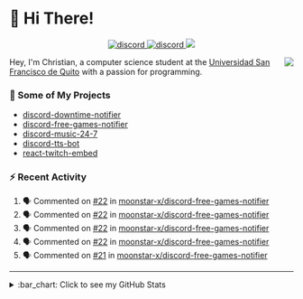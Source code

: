 # :wave: Hi There!

<p align="center">
  <a href="https://discord.gg/mhj3Zsv">
    <img alt="discord" src="https://img.shields.io/discord/730998659008823296.svg?label=&logo=discord&logoColor=ffffff&color=7389D8&labelColor=6A7EC2"/>
  </a>
  <a href="https://twitter.com/moonstar_x99">
    <img alt="discord" src="https://img.shields.io/twitter/follow/moonstar_x99?label=Follow%20Me%21&style=social"/>
  </a>
  <a href="https://badges.pufler.dev">
    <img src="https://badges.pufler.dev/visits/moonstar-x/moonstar-x?style=flat&logo=github">
  </a>
</p>

<img align="right" src="https://media.tenor.com/images/cb8fb20986aac7eef75c8ce6bc3997c0/tenor.gif" />

Hey, I'm Christian, a computer science student at the [Universidad San Francisco de Quito](http://www.usfq.edu.ec/Paginas/Inicio.aspx) with a passion for programming.

### :rocket: Some of My Projects

* [discord-downtime-notifier](https://github.com/moonstar-x/discord-downtime-notifier)
* [discord-free-games-notifier](https://github.com/moonstar-x/discord-free-games-notifier)
* [discord-music-24-7](https://github.com/moonstar-x/discord-music-24-7)
* [discord-tts-bot](https://github.com/moonstar-x/discord-tts-bot)
* [react-twitch-embed](https://github.com/moonstar-x/react-twitch-embed)

### :zap: Recent Activity

<!--START_SECTION:activity-->
1. 🗣 Commented on [#22](https://github.com/moonstar-x/discord-free-games-notifier/issues/22) in [moonstar-x/discord-free-games-notifier](https://github.com/moonstar-x/discord-free-games-notifier)
2. 🗣 Commented on [#22](https://github.com/moonstar-x/discord-free-games-notifier/issues/22) in [moonstar-x/discord-free-games-notifier](https://github.com/moonstar-x/discord-free-games-notifier)
3. 🗣 Commented on [#22](https://github.com/moonstar-x/discord-free-games-notifier/issues/22) in [moonstar-x/discord-free-games-notifier](https://github.com/moonstar-x/discord-free-games-notifier)
4. 🗣 Commented on [#22](https://github.com/moonstar-x/discord-free-games-notifier/issues/22) in [moonstar-x/discord-free-games-notifier](https://github.com/moonstar-x/discord-free-games-notifier)
5. 🗣 Commented on [#21](https://github.com/moonstar-x/discord-free-games-notifier/issues/21) in [moonstar-x/discord-free-games-notifier](https://github.com/moonstar-x/discord-free-games-notifier)
<!--END_SECTION:activity-->

---

<details>
  <summary>
    :bar_chart: Click to see my GitHub Stats
  </summary>
  <p align="center">
    <br>
    <img alt="GitHub Stats" src="https://github-readme-stats.vercel.app/api?username=moonstar-x&count_private=true&show_icons=true&theme=dracula" />
    <br>
    <img alt="GitHub Top Languages" src="https://github-readme-stats.vercel.app/api/top-langs/?username=moonstar-x&layout=compact&theme=dracula" />
  </p>
</details>
